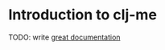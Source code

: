 # Introduction to clj-me

TODO: write [great documentation](http://jacobian.org/writing/what-to-write/)
